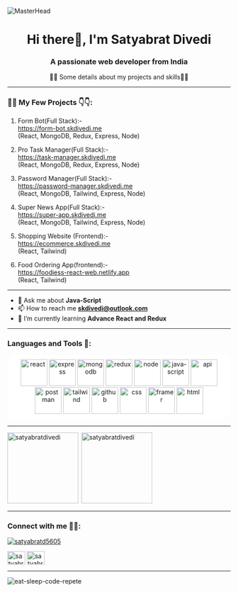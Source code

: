 ![MasterHead](https://mir-s3-cdn-cf.behance.net/project_modules/fs/54b6c068097599.5b50bca476b9b.gif)
###

<h1 align="center">Hi there👋, I'm Satyabrat Divedi</h1>
<h3 align="center">A passionate web developer from India</h3>
 <p align="center" >👨‍💻 Some details about my projects and skills👨‍💻</p>
 <hr></hr>

<h3 align="left">👨‍💻 My Few Projects 👇👇:</h3> 

1. Form Bot(Full Stack):- </br> https://form-bot.skdivedi.me </br> (React, MongoDB, Redux, Express, Node)

2. Pro Task Manager(Full Stack):- </br> https://task-manager.skdivedi.me </br> (React, MongoDB, Redux, Express, Node)

3. Password Manager(Full Stack):- </br> https://password-manager.skdivedi.me </br> (React, MongoDB, Tailwind, Express, Node)

4. Super News App(Full Stack):- </br> https://super-app.skdivedi.me </br> (React, MongoDB, Tailwind, Express, Node)

5. Shopping Website (Frontend):- </br> https://ecommerce.skdivedi.me </br> (React, Tailwind)

6. Food Ordering App(frontend):- </br> https://foodiess-react-web.netlify.app </br> (React, Tailwind)

<hr/>


- 💬 Ask me about **Java-Script**
- 📫 How to reach me **skdivedi@outlook.com**
- 🌱 I’m currently learning **Advance React and Redux**


<hr></hr>
<h3 align="left">Languages and Tools 🤖:</h3>

<p align="center" style="background-color: white; border-radius: 20px; padding: 10px;">
  <img src="https://www.svgrepo.com/show/354259/react.svg" alt="react" width="60" height="60" />
  <img src="https://img.icons8.com/?size=512&id=WNoJgbzDr3i2&format=png" alt="express" width="60" height="60"/>
  <img src="https://www.svgrepo.com/show/331488/mongodb.svg" alt="mongodb" width="60" height="60" />
  <img src="https://www.svgrepo.com/show/452093/redux.svg" alt="redux" width="60" height="60" />
  <img src="https://www.svgrepo.com/show/355140/node.svg" alt="node" width="60" height="60" />
  <img src="https://www.svgrepo.com/show/373705/js-official.svg" alt="java-script" width="60" height="60" />
  <img src="https://www.svgrepo.com/show/530439/api-interface.svg" alt="api" width="60" height="60" />
  <img src="https://www.svgrepo.com/show/354202/postman-icon.svg" alt="postman" width="60" height="60" />
  <img src="https://www.svgrepo.com/show/374118/tailwind.svg" alt="tailwind" width="60" height="60" />
  <img src="https://www.svgrepo.com/show/475654/github-color.svg" alt="github" width="60" height="60" />
  <img src="https://www.svgrepo.com/show/353623/css-3.svg" alt="css" width="60" height="60" />
  <img src="https://www.svgrepo.com/show/452207/framer.svg" alt="framer" width="60" height="60" />
  <img src="https://www.svgrepo.com/show/353884/html-5.svg" alt="html" width="60" height="60" />
</p>
 <hr></hr>
      
      

<p><img height="160px" align="left" src="https://github-readme-stats.vercel.app/api/top-langs?username=satyabratdivedi&show_icons=true&locale=en&layout=compact" alt="satyabratdivedi" /></p>

<p>&nbsp;<img height="160px" src="https://github-readme-stats.vercel.app/api?username=satyabratdivedi&show_icons=true&locale=en" alt="satyabratdivedi" /></p>

  <hr></hr>

<h3 align="left">Connect with me 🤙🏻:</h3>
<p align="left"> <a href="https://twitter.com/satyabratd5605" target="blank"><img src="https://img.shields.io/twitter/follow/satyabratd5605?logo=twitter&style=for-the-badge" alt="satyabratd5605" /></a> </p>
<p align="left">
<a href="https://twitter.com/satyabratd5605" target="blank"><img align="center" src="https://raw.githubusercontent.com/rahuldkjain/github-profile-readme-generator/master/src/images/icons/Social/twitter.svg" alt="satyabratd5605" height="30" width="40" /></a>
<a href="https://linkedin.com/in/satyabrat-divedi-a3555a183" target="blank"><img align="center" src="https://raw.githubusercontent.com/rahuldkjain/github-profile-readme-generator/master/src/images/icons/Social/linked-in-alt.svg" alt="satyabrat-divedi-a3555a183" height="30" width="40" /></a>
</p>
 <hr></hr>
 <img src="https://media.licdn.com/dms/image/v2/D5616AQFu6wEH3_47Tg/profile-displaybackgroundimage-shrink_350_1400/profile-displaybackgroundimage-shrink_350_1400/0/1725803815196?e=1735171200&v=beta&t=8C-GqWrHi8wueqnyERZ08Iq7VyDKoAnXRzeLKtFEU1A" alt="eat-sleep-code-repete" />
